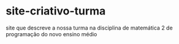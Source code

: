 # site-criativo-turma
site que descreve a nossa turma na disciplina de matemática 2 de programação do novo ensino médio
